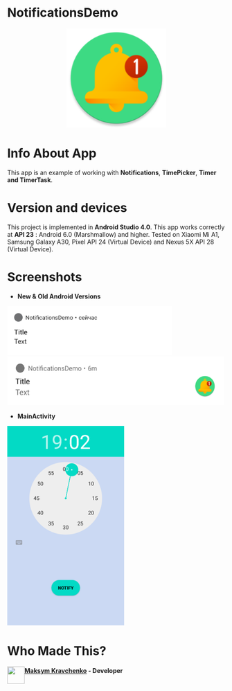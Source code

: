 # NotificationsDemo

<p align="center">
  <img width="230" height="230" src="https://github.com/masssimeliano/NotificationsDemo/blob/master/app/src/main/res/mipmap-xxxhdpi/ic_launcher_round.png">
</p>


# Info About App
This app is an example of working with __Notifications__, __TimePicker__, __Timer and TimerTask__.


# Version and devices
This project is implemented in __Android Studio 4.0__. This app works correctly at __API 23__ : Android 6.0 (Marshmallow) and higher. Tested on Xiaomi Mi A1, Samsung Galaxy A30, Pixel API 24 (Virtual Device) and Nexus 5X API 28 (Virtual Device).


# Screenshots

* __New & Old Android Versions__

<img src="https://github.com/masssimeliano/NotificationsDemo/blob/master/app/src/main/res/raw/screenshot_notification_new.png" width="380" height="113" /> <img src="https://github.com/masssimeliano/NotificationsDemo/blob/master/app/src/main/res/raw/screenshot_notification_old.png" width="500" height="113" />

* __MainActivity__

<img src="https://github.com/masssimeliano/NotificationsDemo/blob/master/app/src/main/res/raw/screenshot_mainactivity.png" width="270" height="461" />


# Who Made This?

<img align="left" width="40" height="40" src="https://avatars.githubusercontent.com/masssimeliano">

#### [Maksym Kravchenko](https://github.com/masssimeliano) - __Developer__
